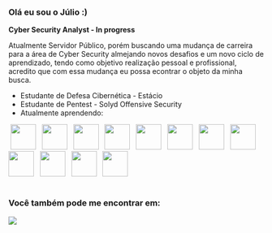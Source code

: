 ### Olá eu sou o Júlio :)

**Cyber Security Analyst - In progress**

Atualmente Servidor Público, porém buscando uma mudança de carreira para a área de Cyber Security almejando novos desafios e um novo ciclo de aprendizado, tendo como objetivo realização pessoal e profissional, acredito que com essa mudança eu possa econtrar o objeto da minha busca.

- Estudante de Defesa Cibernética - Estácio
- Estudante de Pentest - Solyd Offensive Security
- Atualmente aprendendo:

<div display="inline">
&nbsp;<img width="50" heigth="50" src="https://cdn.jsdelivr.net/gh/devicons/devicon/icons/python/python-original.svg" />&nbsp;
&nbsp;<img width="50" heigth="50" src="https://cdn.jsdelivr.net/gh/devicons/devicon/icons/flask/flask-original.svg" />&nbsp;
&nbsp;<img width="50" heigth="50" src="https://cdn.jsdelivr.net/gh/devicons/devicon/icons/c/c-original.svg" />&nbsp;
&nbsp;<img width="50" heigth="50" src="https://cdn.jsdelivr.net/gh/devicons/devicon/icons/html5/html5-original.svg" />&nbsp;
&nbsp;<img width="50" heigth="50" src="https://cdn.jsdelivr.net/gh/devicons/devicon/icons/css3/css3-original.svg" />&nbsp;
&nbsp;<img width="50" heigth="50" src="https://cdn.jsdelivr.net/gh/devicons/devicon/icons/bash/bash-original.svg" />&nbsp;
&nbsp;<img width="50" heigth="50" src="https://cdn.jsdelivr.net/gh/devicons/devicon/icons/docker/docker-original.svg" />&nbsp;
&nbsp;<img width="50" heigth="50" src="https://cdn.jsdelivr.net/gh/devicons/devicon/icons/kubernetes/kubernetes-plain.svg" />&nbsp;
&nbsp;<img width="50" heigth="50" src="https://cdn.jsdelivr.net/gh/devicons/devicon/icons/jenkins/jenkins-original.svg" />&nbsp;
&nbsp;<img width="50" heigth="50" src="https://cdn.jsdelivr.net/gh/devicons/devicon/icons/ansible/ansible-original.svg" />&nbsp;
&nbsp;<img width="50" heigth="50" src="https://cdn.jsdelivr.net/gh/devicons/devicon/icons/vagrant/vagrant-original.svg" />&nbsp;
&nbsp;<img width="50" heigth="50" src="https://cdn.jsdelivr.net/gh/devicons/devicon/icons/prometheus/prometheus-original.svg" />
</div>

#

### Você também pode me encontrar em:
<a href="https://www.linkedin.com/in/julio-gregio/">
  <img src="https://img.shields.io/badge/linkedin-%230077B5.svg?style=for-the-badge&logo=linkedin&logoColor=white" />
 </a>
